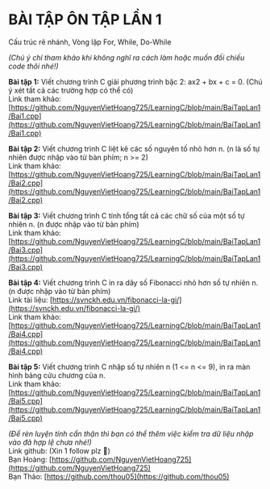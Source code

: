 # BÀI TẬP ÔN TẬP LẦN 1

Cấu trúc rẽ nhánh, Vòng lặp For, While, Do-While

*(Chú ý chỉ tham khảo khi không nghĩ ra cách làm hoặc muốn đối chiếu code thôi nhé\!)*

**Bài tập 1:** Viết chương trình C giải phương trình bậc 2: ax2 \+ bx \+ c \= 0\. (Chú ý xét tất cả các trường hợp có thể có)  
Link tham khảo: [https://github.com/NguyenVietHoang725/LearningC/blob/main/BaiTapLan1/Bai1.cpp](https://github.com/NguyenVietHoang725/LearningC/blob/main/BaiTapLan1/Bai1.cpp)

**Bài tập 2:** Viết chương trình C liệt kê các số nguyên tố nhỏ hơn n. (n là số tự nhiên được nhập vào từ bàn phím; n  \>= 2\)  
Link tham khảo: [https://github.com/NguyenVietHoang725/LearningC/blob/main/BaiTapLan1/Bai2.cpp](https://github.com/NguyenVietHoang725/LearningC/blob/main/BaiTapLan1/Bai2.cpp)

**Bài tập 3:** Viết chương trình C tính tổng tất cả các chữ số của một số tự nhiên n. (n được nhập vào từ bàn phím)  
Link tham khảo: [https://github.com/NguyenVietHoang725/LearningC/blob/main/BaiTapLan1/Bai3.cpp](https://github.com/NguyenVietHoang725/LearningC/blob/main/BaiTapLan1/Bai3.cpp)

**Bài tập 4:** Viết chương trình C in ra dãy số Fibonacci nhỏ hơn số tự nhiên n. (n được nhập vào từ bàn phím)  
Link tài liệu: [https://svnckh.edu.vn/fibonacci-la-gi/](https://svnckh.edu.vn/fibonacci-la-gi/)  
Link tham khảo: [https://github.com/NguyenVietHoang725/LearningC/blob/main/BaiTapLan1/Bai4.cpp](https://github.com/NguyenVietHoang725/LearningC/blob/main/BaiTapLan1/Bai4.cpp)

**Bài tập 5:** Viết chương trình C nhập số tự nhiên n (1 \<= n \<= 9), in ra màn hình bảng cửu chương của n.  
Link tham khảo:   
[https://github.com/NguyenVietHoang725/LearningC/blob/main/BaiTapLan1/Bai5.cpp](https://github.com/NguyenVietHoang725/LearningC/blob/main/BaiTapLan1/Bai5.cpp)

*(Để rèn luyện tính cẩn thận thì bạn có thể thêm việc kiểm tra dữ liệu nhập vào đã hợp lệ chưa nhé\!)*  
Link github: (Xin 1 follow plz 🥺)  
Bạn Hoàng: [https://github.com/NguyenVietHoang725](https://github.com/NguyenVietHoang725)  
Bạn Thảo: [https://github.com/thou05](https://github.com/thou05)